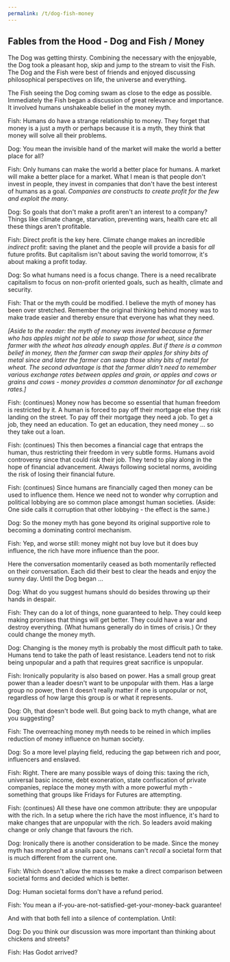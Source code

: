 ```yaml
---
permalink: /t/dog-fish-money
---
```



## Fables from the Hood - Dog and Fish / Money

The Dog was getting thirsty. Combining the necessary with the enjoyable, the Dog took a pleasant hop, skip and jump to the stream to visit the Fish. The Dog and the Fish were best of friends and enjoyed discussing philosophical perspectives on life, the universe and everything.

The Fish seeing the Dog coming swam as close to the edge as possible. Immediately the Fish began a discussion of great relevance and importance. It involved humans unshakeable belief in the money myth.

Fish: Humans do have a strange relationship to money. They forget that money is a just a myth or perhaps because it is a myth, they think that money will solve all their problems.

Dog: You mean the invisible hand of the market will make the world a better place for all?

Fish: Only humans can make the world a better place for humans. A market will make a better place for a market. What I mean is that people don't invest in people, they invest in companies that don't have the best interest of humans as a goal. *Companies are constructs to create profit for the few and exploit the many.*

Dog: So goals that don't make a profit aren't an interest to a company? Things like climate change, starvation, preventing wars, health care etc all these things aren't profitable.

Fish: Direct profit is the key here. Climate change makes an incredible *indirect* profit: saving the planet and the people will provide a basis for *all* future profits. But capitalism isn't about saving the world tomorrow, it's about making a profit today.

Dog: So what humans need is a focus change. There is a need recalibrate capitalism to focus on non-profit oriented goals, such as health, climate and security.

Fish: That or the myth could be modified. I believe the myth of money has been over stretched. Remember the original thinking behind money was to make trade easier and thereby ensure that everyone has what they need.

*[Aside to the reader: the myth of money was invented because a farmer who has apples might not be able to swap those for wheat, since the farmer with the wheat has already enough apples. But if there is a common belief in money, then the farmer can swap their apples for shiny bits of metal since and later the farmer can swap those shiny bits of metal for wheat. The second advantage is that the farmer didn't need to remember various exchange rates between apples and grain, or apples and cows or grains and cows - money provides a common denominator for all exchange rates.]*

Fish: (continues) Money now has become so essential that human freedom is restricted by it. A human is forced to pay off their mortgage else they risk landing on the street. To pay off their mortgage they need a job. To get a job, they need an education. To get an education, they need money ... so they take out a loan.

Fish: (continues) This then becomes a financial cage that entraps the human, thus restricting their freedom in very subtle forms. Humans avoid controversy since that could risk their job. They tend to play along in the hope of financial advancement. Always following societal norms, avoiding the risk of losing their financial future.

Fish: (continues) Since humans are financially caged then money can be used to influence them. Hence we need not to wonder why corruption and political lobbying are so common place amongst human societies. (Aside: One side calls it corruption that other lobbying - the effect is the same.)

Dog: So the money myth has gone beyond its original supportive role to becoming a dominating control mechanism.

Fish: Yep, and worse still: money might not buy love but it does buy influence, the rich have more influence than the poor.

Here the conversation momentarily ceased as both momentarily reflected on their conversation. Each did their best to clear the heads and enjoy the sunny day. Until the Dog began ...

Dog: What do you suggest humans should do besides throwing up their hands in despair.

Fish: They can do a lot of things, none guaranteed to help. They could keep making promises that things will get better. They could have a war and destroy everything. (What humans generally do in times of crisis.) Or they could change the money myth.

Dog: Changing is the money myth is probably the most difficult path to take. Humans tend to take the path of least resistance. Leaders tend not to risk being unpopular and a path that requires great sacrifice is unpopular.

Fish: Ironically popularity is also based on power. Has a small group great power than a leader doesn't want to be unpopular with them. Has a large group no power, then it doesn't really matter if one is unpopular or not, regardless of how large this group is or what it represents.

Dog: Oh, that doesn't bode well. But going back to myth change, what are you suggesting?

Fish: The overreaching money myth needs to be reined in which implies reduction of money influence on human society.

Dog: So a more level playing field, reducing the gap between rich and poor, influencers and enslaved.

Fish: Right. There are many possible ways of doing this: taxing the rich, universal basic income, debt exoneration, state confiscation of private companies, replace the money myth with a more powerful myth - something that groups like Fridays for Futures are attempting.

Fish: (continues) All these have one common attribute: they are unpopular with the rich. In a setup where the rich have the most influence, it's hard to make changes that are unpopular with the rich. So leaders avoid making change or only change that favours the rich.

Dog: Ironically there is another consideration to be made. Since the money myth has morphed at a snails pace, humans can't *recall* a societal form that is much different from the current one.

Fish: Which doesn't allow the masses to make a direct comparison between societal forms and decided which is better.

Dog: Human societal forms don't have a refund period.

Fish: You mean a if-you-are-not-satisfied-get-your-money-back guarantee!

And with that both fell into a silence of contemplation. Until:

Dog: Do you think our discussion was more important than thinking about chickens and streets?

Fish: Has Godot arrived?
